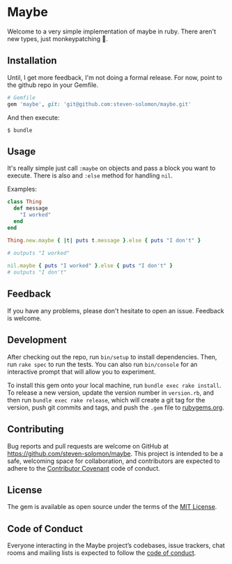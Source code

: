 # Maybe

Welcome to a very simple implementation of maybe in ruby. There aren't new types, just monkeypatching 🙊.

## Installation

Until, I get more feedback, I'm not doing a formal release. For now, point to the github repo in your Gemfile.

```ruby
# Gemfile
gem 'maybe', git: 'git@github.com:steven-solomon/maybe.git'
```

And then execute:

    $ bundle

## Usage

It's really simple just call `:maybe` on objects and pass a block you want to execute.
There is also and `:else` method for handling `nil`.

Examples:
```ruby
class Thing 
  def message
    "I worked"
  end
end

Thing.new.maybe { |t| puts t.message }.else { puts "I don't" }

# outputs "I worked"
  
nil.maybe { puts "I worked" }.else { puts "I don't" }
# outputs "I don't"
```

## Feedback

If you have any problems, please don't hesitate to open an issue. Feedback is welcome.
 
## Development

After checking out the repo, run `bin/setup` to install dependencies. Then, run `rake spec` to run the tests. You can also run `bin/console` for an interactive prompt that will allow you to experiment.

To install this gem onto your local machine, run `bundle exec rake install`. To release a new version, update the version number in `version.rb`, and then run `bundle exec rake release`, which will create a git tag for the version, push git commits and tags, and push the `.gem` file to [rubygems.org](https://rubygems.org).

## Contributing

Bug reports and pull requests are welcome on GitHub at https://github.com/steven-solomon/maybe. This project is intended to be a safe, welcoming space for collaboration, and contributors are expected to adhere to the [Contributor Covenant](http://contributor-covenant.org) code of conduct.

## License

The gem is available as open source under the terms of the [MIT License](https://opensource.org/licenses/MIT).

## Code of Conduct

Everyone interacting in the Maybe project’s codebases, issue trackers, chat rooms and mailing lists is expected to follow the [code of conduct](https://github.com/[USERNAME]/maybe/blob/master/CODE_OF_CONDUCT.md).
